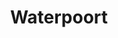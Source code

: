 ---
_schema: default
title: Waterpoort
description: Bezoek o.a. de waterpoort en historische centrum van Sneek
tijd: ± 5 uren
prijs: '300'
route_url: >-
  https://www.google.com/maps/d/edit?mid=1TkJ1OwfukYzj8LvkDWL4t-rdBdtZnL82&amp;z=11
omgeving:
  - bolsward
  - wolsum
  - abbegaasterketting
  - oosthem
  - ijlst
  - sneek
sloepen:
  - Beenakker
  - Petter
---